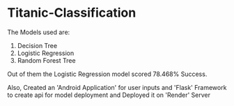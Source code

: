 # Titanic-Classification

The Models used are:
1. Decision Tree
2. Logistic Regression
3. Random Forest Tree

Out of them the Logistic Regression model scored 78.468% Success.

Also, Created an 'Android Application' for user inputs and 'Flask' Framework to create api for model deployment and Deployed it on 'Render' Server
